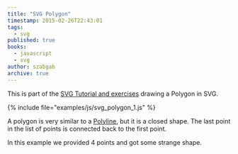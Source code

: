 ```yaml
---
title: "SVG Polygon"
timestamp: 2015-02-26T22:43:01
tags:
  - svg
published: true
books:
  - javascript
  - svg
author: szabgab
archive: true
---
```



This is part of the [SVG Tutorial and exercises](/svg) drawing a Polygon in SVG.


<script src="/try/examples/js/svg.min.js"></script>

<div id="polygon_1"></div>
<script src="/try/examples/js/svg_polygon_1.js"></script>
{% include file="examples/js/svg_polygon_1.js" %}

A polygon is very similar to a [Polyline](/svg-polyline), but it is a closed
shape. The last point in the list of points is connected back to the first point.

In this example we provided 4 points and got some strange shape.

